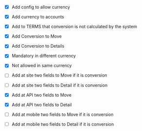 - [x] Add config to allow currency
- [x] Add currency to accounts
- [x] Add to TERMS that conversion is not calculated by the system

- [x] Add Conversion to Move
- [x] Add Conversion to Details
- [x] Mandatory in different currency
- [x] Not allowed in same currency

- [ ] Add at site two fields to Move if it is conversion
- [ ] Add at site two fields to Detail if it is conversion
- [x] Add at API two fields to Move
- [x] Add at API two fields to Detail
- [ ] Add at mobile two fields to Move if it is conversion
- [ ] Add at mobile two fields to Detail if it is conversion
